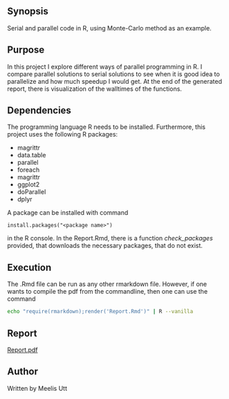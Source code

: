 <!-- README: This project is to test and explore serial and parallel computations in R. Monte-Carlo method is used, since it is easily parallelized. -->

## Synopsis

Serial and parallel code in R, using Monte-Carlo method as an example.

## Purpose

In this project I explore different ways of parallel programming in R. I compare parallel solutions to serial solutions to see when it is good idea to parallelize and how much speedup I would get.
At the end of the generated report, there is visualization of the walltimes of the functions.

## Dependencies

The programming language R needs to be installed.
Furthermore, this project uses the following R packages:

  * magrittr
  * data.table
  * parallel
  * foreach
  * magrittr
  * ggplot2
  * doParallel
  * dplyr

A package can be installed with command 

```{r}
install.packages("<package name>")
```

in the R console.
In the Report.Rmd, there is a function _check_packages_ provided, that downloads the necessary packages, that do not exist.

## Execution

The .Rmd file can be run as any other rmarkdown file.
However, if one wants to compile the pdf from the commandline, then one can use the command

```sh
echo "require(rmarkdown);render('Report.Rmd')" | R --vanilla
```

## Report

[Report.pdf](https://github.com/moledoc/showcase/tree/master/monte-carlo-r/Report.pdf)

## Author

Written by
Meelis Utt

